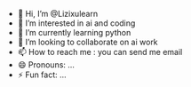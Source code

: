 - 👋 Hi, I’m @Lizixulearn
- 👀 I’m interested in ai and coding
- 🌱 I’m currently learning python
- 💞️ I’m looking to collaborate on ai work
- 📫 How to reach me : you can send me email
- 😄 Pronouns: ...
- ⚡ Fun fact: ...

<!---
Lizixulearn/Lizixulearn is a ✨ special ✨ repository because its `README.md` (this file) appears on your GitHub profile.
You can click the Preview link to take a look at your changes.
--->
